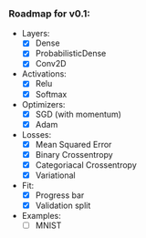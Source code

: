 ### Roadmap for v0.1:

- Layers:
    - [x] Dense
    - [x] ProbabilisticDense
    - [x] Conv2D
- Activations:
    - [x] Relu
    - [x] Softmax
- Optimizers:
    - [x] SGD (with momentum)
    - [x] Adam
- Losses:
    - [x] Mean Squared Error
    - [x] Binary Crossentropy
    - [x] Categoriacal Crossentropy
    - [x] Variational
- Fit:
    - [x] Progress bar
    - [x] Validation split
- Examples:
    - [ ] MNIST
